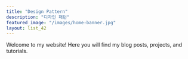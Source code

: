 ```yaml
---
title: "Design Pattern"
description: "디자인 패턴"
featured_image: "/images/home-banner.jpg"
layout: list_42
---
```

Welcome to my website! Here you will find my blog posts, projects, and tutorials.
